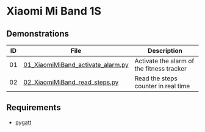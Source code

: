 # Xiaomi Mi Band 1S
## Demonstrations

ID | File                                                                   | Description       
---|------------------------------------------------------------------------|--------------------------------------------------------
01 | [01_XiaomiMiBand_activate_alarm.py](01_XiaomiMiBand_activate_alarm.py) | Activate the alarm of the fitness tracker
02 | [02_XiaomiMiBand_read_steps.py](02_XiaomiMiBand_read_steps.py)         | Read the steps counter in real time 

## Requirements
- [pygatt](https://github.com/peplin/pygatt)
